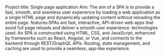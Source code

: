 Project title: Single page application
Aim: The aim of a SPA is to provide a fast, smooth, and seamless user experience by loading a web application as a single HTML page and dynamically updating content without reloading the entire page.
features:SPAs are fast, interactive, API-driven web apps that avoid full page reloads and deliver a smooth user experience.
technologies used: An SPA is constructed using HTML, CSS, and JavaScript, enhanced by frameworks such as React, Angular, or Vue, and connects to the backend through REST/GraphQL APIs. Routing, state management, and caching are used to provide a seamless, app-like experience.
